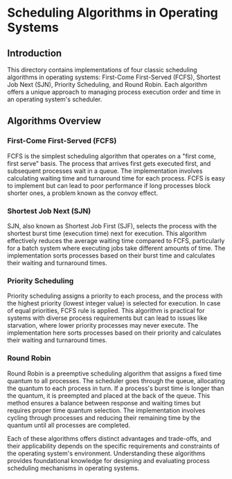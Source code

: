 # Scheduling Algorithms in Operating Systems

## Introduction
This directory contains implementations of four classic scheduling algorithms in operating systems: First-Come First-Served (FCFS), Shortest Job Next (SJN), Priority Scheduling, and Round Robin. Each algorithm offers a unique approach to managing process execution order and time in an operating system's scheduler.

## Algorithms Overview

### First-Come First-Served (FCFS)
FCFS is the simplest scheduling algorithm that operates on a "first come, first serve" basis. The process that arrives first gets executed first, and subsequent processes wait in a queue. The implementation involves calculating waiting time and turnaround time for each process. FCFS is easy to implement but can lead to poor performance if long processes block shorter ones, a problem known as the convoy effect.

### Shortest Job Next (SJN)
SJN, also known as Shortest Job First (SJF), selects the process with the shortest burst time (execution time) next for execution. This algorithm effectively reduces the average waiting time compared to FCFS, particularly for a batch system where executing jobs take different amounts of time. The implementation sorts processes based on their burst time and calculates their waiting and turnaround times.

### Priority Scheduling
Priority scheduling assigns a priority to each process, and the process with the highest priority (lowest integer value) is selected for execution. In case of equal priorities, FCFS rule is applied. This algorithm is practical for systems with diverse process requirements but can lead to issues like starvation, where lower priority processes may never execute. The implementation here sorts processes based on their priority and calculates their waiting and turnaround times.

### Round Robin
Round Robin is a preemptive scheduling algorithm that assigns a fixed time quantum to all processes. The scheduler goes through the queue, allocating the quantum to each process in turn. If a process's burst time is longer than the quantum, it is preempted and placed at the back of the queue. This method ensures a balance between response and waiting times but requires proper time quantum selection. The implementation involves cycling through processes and reducing their remaining time by the quantum until all processes are completed.

Each of these algorithms offers distinct advantages and trade-offs, and their applicability depends on the specific requirements and constraints of the operating system's environment. Understanding these algorithms provides foundational knowledge for designing and evaluating process scheduling mechanisms in operating systems.
